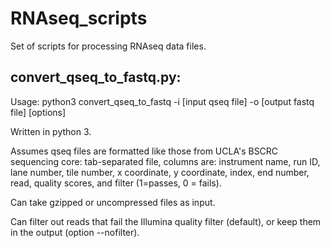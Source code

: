 # RNAseq_scripts

Set of scripts for processing RNAseq data files.

## convert_qseq_to_fastq.py:
Usage: python3 convert_qseq_to_fastq -i [input qseq file] -o [output fastq file] [options]

Written in python 3.

Assumes qseq files are formatted like those from UCLA's BSCRC sequencing core: tab-separated file, columns are:
instrument name, run ID, lane number, tile number, x coordinate, y coordinate, index, end number, read, quality scores, and filter (1=passes, 0 = fails).

Can take gzipped or uncompressed files as input.

Can filter out reads that fail the Illumina quality filter (default), or keep them in the output (option --nofilter).
